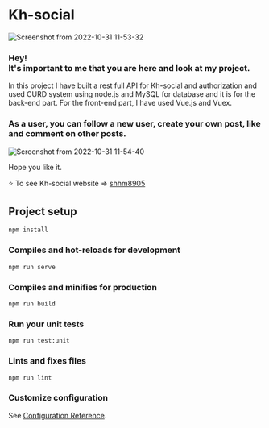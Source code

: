 # Kh-social

![Screenshot from 2022-10-31 11-53-32](https://user-images.githubusercontent.com/57298635/199018059-02b1ff1a-4946-40a8-9ffd-b43237fb742d.png)

### Hey! <br>It's important to me that you are here and look at my project.

In this project I have built a rest full API for Kh-social and authorization and used CURD system using node.js and MySQL for database and it is for the back-end part.
For the front-end part, I have used Vue.js and Vuex.

### As a user, you can follow a new user, create your own post, like and comment on other posts.

![Screenshot from 2022-10-31 11-54-40](https://user-images.githubusercontent.com/57298635/199018097-e5fe938f-c7d6-444d-ad50-dcc7fa90d68f.png)

Hope you like it.

⭐️ To see Kh-social website => [shhm8905](https://kh-social.netlify.app/auth)

## Project setup

```
npm install
```

### Compiles and hot-reloads for development

```
npm run serve
```

### Compiles and minifies for production

```
npm run build
```

### Run your unit tests

```
npm run test:unit
```

### Lints and fixes files

```
npm run lint
```

### Customize configuration

See [Configuration Reference](https://cli.vuejs.org/config/).
